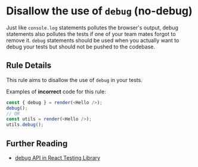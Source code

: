 # Disallow the use of `debug` (no-debug)

Just like `console.log` statements pollutes the browser's output, debug statements also pollutes the tests if one of your team mates forgot to remove it. `debug` statements should be used when you actually want to debug your tests but should not be pushed to the codebase.

## Rule Details

This rule aims to disallow the use of `debug` in your tests.

Examples of **incorrect** code for this rule:

```js
const { debug } = render(<Hello />);
debug();
// OR
const utils = render(<Hello />);
utils.debug();
```

## Further Reading

- [debug API in React Testing Library](https://testing-library.com/docs/react-testing-library/api#debug)
